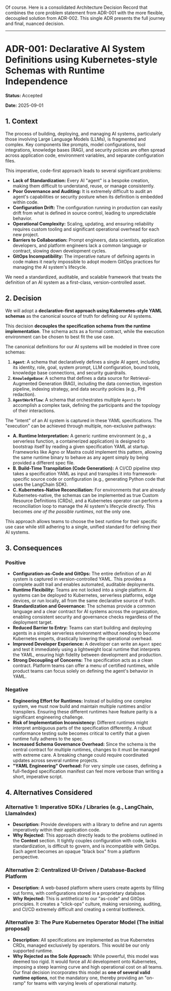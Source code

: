 Of course. Here is a consolidated Architecture Decision Record that combines the core problem statement from ADR-001 with the more flexible, decoupled solution from ADR-002. This single ADR presents the full journey and final, nuanced decision.

---

# ADR-001: Declarative AI System Definitions using Kubernetes-style Schemas with Runtime Independence

**Status:** Accepted

**Date:** 2025-09-01

## 1. Context

The process of building, deploying, and managing AI systems, particularly those involving Large Language Models (LLMs), is fragmented and complex. Key components like prompts, model configurations, tool integrations, knowledge bases (RAG), and security policies are often spread across application code, environment variables, and separate configuration files.

This imperative, code-first approach leads to several significant problems:

*   **Lack of Standardization:** Every AI "agent" is a bespoke creation, making them difficult to understand, reuse, or manage consistently.
*   **Poor Governance and Auditing:** It is extremely difficult to audit an agent's capabilities or security posture when its definition is embedded within code.
*   **Configuration Drift:** The configuration running in production can easily drift from what is defined in source control, leading to unpredictable behavior.
*   **Operational Complexity:** Scaling, updating, and ensuring reliability requires custom tooling and significant operational overhead for each new project.
*   **Barriers to Collaboration:** Prompt engineers, data scientists, application developers, and platform engineers lack a common language or contract, slowing down development cycles.
*   **GitOps Incompatibility:** The imperative nature of defining agents in code makes it nearly impossible to adopt modern GitOps practices for managing the AI system's lifecycle.

We need a standardized, auditable, and scalable framework that treats the definition of an AI system as a first-class, version-controlled asset.

## 2. Decision

We will adopt a **declarative-first approach using Kubernetes-style YAML schemas** as the canonical source of truth for defining our AI systems.

This decision **decouples the specification schema from the runtime implementation**. The schema acts as a formal contract, while the execution environment can be chosen to best fit the use case.

The canonical definitions for our AI systems will be modeled in three core schemas:

1.  **`Agent`**: A schema that declaratively defines a single AI agent, including its identity, role, goal, system prompt, LLM configuration, bound tools, knowledge base connections, and security guardrails.
2.  **`KnowledgeBase`**: A schema that defines a data source for Retrieval-Augmented Generation (RAG), including the data connection, ingestion pipeline, indexing strategy, and data security policies (e.g., PHI redaction).
3.  **`AgentWorkflow`**: A schema that orchestrates multiple `Agents` to accomplish a complex task, defining the participants and the topology of their interactions.

The "intent" of an AI system is captured in these YAML specifications. The "execution" can be achieved through multiple, non-exclusive pathways:

*   **A. Runtime Interpretation:** A generic runtime environment (e.g., a serverless function, a containerized application) is designed to bootstrap itself by reading a given specification YAML at startup. Frameworks like Agno or Mastra could implement this pattern, allowing the same runtime binary to behave as any agent simply by being provided a different spec file.
*   **B. Build-Time Transpilation (Code Generation):** A CI/CD pipeline step takes a specification YAML as input and transpiles it into framework-specific source code or configuration (e.g., generating Python code that uses the LangChain SDK).
*   **C. Kubernetes-Native Reconciliation:** For environments that are already Kubernetes-native, the schemas can be implemented as true Custom Resource Definitions (CRDs), and a Kubernetes operator can perform a reconciliation loop to manage the AI system's lifecycle directly. This becomes *one of the possible runtimes*, not the only one.

This approach allows teams to choose the best runtime for their specific use case while still adhering to a single, unified standard for defining their AI systems.

## 3. Consequences

### Positive

*   **Configuration-as-Code and GitOps:** The entire definition of an AI system is captured in version-controlled YAML. This provides a complete audit trail and enables automated, auditable deployments.
*   **Runtime Flexibility:** Teams are not locked into a single platform. AI systems can be deployed to Kubernetes, serverless platforms, edge devices, or run locally, all from the same declarative source of truth.
*   **Standardization and Governance:** The schemas provide a common language and a clear contract for AI systems across the organization, enabling consistent security and governance checks regardless of the deployment target.
*   **Reduced Barrier to Entry:** Teams can start building and deploying agents in a simple serverless environment without needing to become Kubernetes experts, drastically lowering the operational overhead.
*   **Improved Developer Experience:** A developer can write an `Agent` spec and test it immediately using a lightweight local runtime that interprets the YAML, ensuring high fidelity between development and production.
*   **Strong Decoupling of Concerns:** The specification acts as a clean contract. Platform teams can offer a menu of certified runtimes, while product teams can focus solely on defining the agent's behavior in YAML.

### Negative

*   **Engineering Effort for Runtimes:** Instead of building one complex system, we must now build and maintain multiple runtimes and/or transpilers. Ensuring these different runtimes have feature parity is a significant engineering challenge.
*   **Risk of Implementation Inconsistency:** Different runtimes might interpret ambiguous parts of the specification differently. A robust conformance testing suite becomes critical to certify that a given runtime fully adheres to the spec.
*   **Increased Schema Governance Overhead:** Since the schema is the central contract for multiple runtimes, changes to it must be managed with extreme care. A breaking change could require coordinated updates across several runtime projects.
*   **"YAML Engineering" Overhead:** For very simple use cases, defining a full-fledged specification manifest can feel more verbose than writing a short, imperative script.

## 4. Alternatives Considered

### Alternative 1: Imperative SDKs / Libraries (e.g., LangChain, LlamaIndex)
*   **Description:** Provide developers with a library to define and run agents imperatively within their application code.
*   **Why Rejected:** This approach directly leads to the problems outlined in the **Context** section. It tightly couples configuration with code, lacks standardization, is difficult to govern, and is incompatible with GitOps. Each agent becomes an opaque "black box" from a platform perspective.

### Alternative 2: Centralized UI-Driven / Database-Backed Platform
*   **Description:** A web-based platform where users create agents by filling out forms, with configurations stored in a proprietary database.
*   **Why Rejected:** This is antithetical to our "as-code" and GitOps principles. It creates a "click-ops" culture, making versioning, auditing, and CI/CD extremely difficult and creating a central bottleneck.

### Alternative 3: The Pure Kubernetes Operator Model (The initial proposal)
*   **Description:** All specifications are implemented as true Kubernetes CRDs, managed exclusively by operators. This would be our only supported runtime.
*   **Why Rejected as the Sole Approach:** While powerful, this model was deemed too rigid. It would force all AI development onto Kubernetes, imposing a steep learning curve and high operational cost on all teams. Our final decision incorporates this model as **one of several valid runtime options**, not the mandatory one, thereby providing an "on-ramp" for teams with varying levels of operational maturity.
